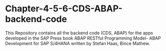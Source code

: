 # Chapter-4-5-6-CDS-ABAP-backend-code
This Repository contains all the backend code (CDS, ABAP) for the apps developed in the SAP Press book  ABAP RESTful Programming Model- ABAP Development for SAP S/4HANA written by Stefan Haas, Bince Mathew.
